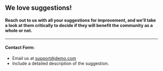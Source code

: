 ## We love suggestions!

#### Reach out to us with all your suggestions for improvement, and we’ll take a look at them critically to decide if they will benefit the community as a whole or not.

* * *

#### Contact Form:

- Email us at support@demo.com
- Include a detailed description of the suggestion.
